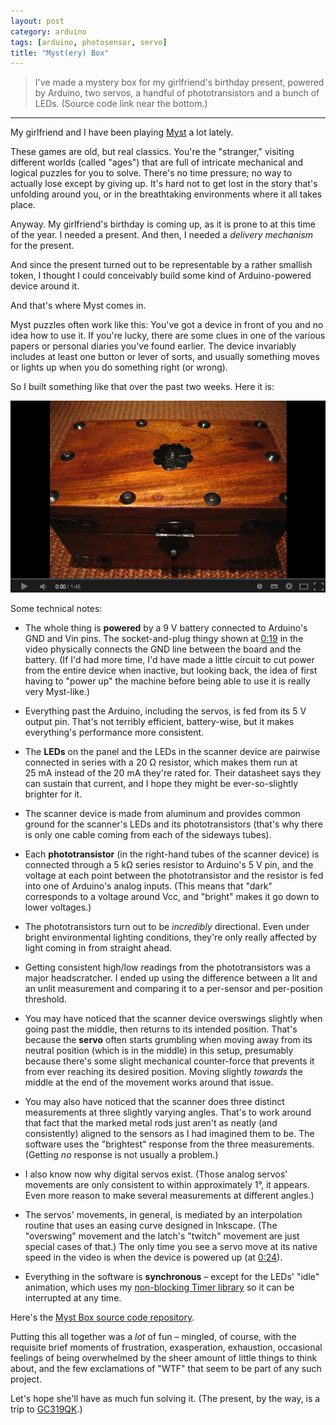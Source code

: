 ```yaml
---
layout: post
category: arduino
tags: [arduino, photosensor, servo]
title: "Myst(ery) Box"
---
```


> I've made a mystery box for my girlfriend's birthday present, powered by Arduino, two servos, a handful of phototransistors and a bunch of LEDs.
> (Source code link near the bottom.)

******

My girlfriend and I have been playing [Myst](http://en.wikipedia.org/wiki/Myst_series) a lot lately.

These games are old, but real classics.
You're the "stranger," visiting different worlds (called "ages") that are full of intricate mechanical and logical puzzles for you to solve.
There's no time pressure; no way to actually lose except by giving up.
It's hard not to get lost in the story that's unfolding around you,
or in the breathtaking environments where it all takes place.

Anyway.
My girlfriend's birthday is coming up, as it is prone to at this time of the year.
I needed a present.
And then, I needed a *delivery mechanism* for the present.

And since the present turned out to be representable by a rather smallish token,
I thought I could conceivably build some kind of Arduino-powered device around it.

And that's where Myst comes in.

Myst puzzles often work like this:
You've got a device in front of you and no idea how to use it.
If you're lucky, there are some clues in one of the various papers or personal diaries you've found earlier.
The device invariably includes at least one button or lever of sorts, and usually something moves or lights up when you do something right (or wrong).

So I built something like that over the past two weeks. Here it is:

[![YouTube video](/assets/2013-12-31-mystbox/youtube-preview.png)](http://www.youtube.com/watch?v=uZOFK5aAuGQ)

Some technical notes:

* The whole thing is **powered** by a 9&nbsp;V battery connected to Arduino's GND and Vin pins.
  The socket-and-plug thingy shown at [0:19](http://www.youtube.com/watch?v=uZOFK5aAuGQ#t=19) in the video physically connects the GND line between the board and the battery.
  (If I'd had more time, I'd have made a little circuit to cut power from the entire device when inactive,
  but looking back, the idea of first having to "power up" the machine before being able to use it is really very Myst-like.)

* Everything past the Arduino, including the servos, is fed from its 5&nbsp;V output pin.
  That's not terribly efficient, battery-wise, but it makes everything's performance more consistent.

* The **LEDs** on the panel and the LEDs in the scanner device are pairwise connected in series with a 20&nbsp;&Omega; resistor,
  which makes them run at 25&nbsp;mA instead of the 20&nbsp;mA they're rated for.
  Their datasheet says they can sustain that current, and I hope they might be ever-so-slightly brighter for it.

* The scanner device is made from aluminum and provides common ground for the scanner's LEDs and its phototransistors
  (that's why there is only one cable coming from each of the sideways tubes).

* Each **phototransistor** (in the right-hand tubes of the scanner device) is connected through a 5&nbsp;k&Omega; series resistor to Arduino's 5&nbsp;V pin,
  and the voltage at each point between the phototransistor and the resistor is fed into one of Arduino's analog inputs.
  (This means that "dark" corresponds to a voltage around Vcc, and "bright" makes it go down to lower voltages.)

* The phototransistors turn out to be *incredibly* directional.
  Even under bright environmental lighting conditions, they're only really affected by light coming in from straight ahead.

* Getting consistent high/low readings from the phototransistors was a major headscratcher.
  I ended up using the difference between a lit and an unlit measurement and comparing it to a per-sensor and per-position threshold.

* You may have noticed that the scanner device overswings slightly when going past the middle, then returns to its intended position.
  That's because the **servo** often starts grumbling when moving away from its neutral position (which is in the middle) in this setup,
  presumably because there's some slight mechanical counter-force that prevents it from ever reaching its desired position.
  Moving slightly *towards* the middle at the end of the movement works around that issue.

* You may also have noticed that the scanner does three distinct measurements at three slightly varying angles.
  That's to work around that fact that the marked metal rods just aren't as neatly (and consistently) aligned to the sensors as I had imagined them to be.
  The software uses the "brightest" response from the three measurements. (Getting *no* response is not usually a problem.)

* I also know now why digital servos exist.
  (Those analog servos' movements are only consistent to within approximately 1&deg;, it appears.
  Even more reason to make several measurements at different angles.)

* The servos' movements, in general, is mediated by an interpolation routine that uses an easing curve designed in Inkscape.
  (The "overswing" movement and the latch's "twitch" movement are just special cases of that.)
  The only time you see a servo move at its native speed in the video is when the device is powered up (at [0:24](http://www.youtube.com/watch?v=uZOFK5aAuGQ#t=24)).

* Everything in the software is **synchronous** &ndash;
  except for the LEDs' "idle" animation, which uses my [non-blocking Timer library](https://github.com/michael-buschbeck/arduino/blob/master/Timer/Timer.h)
  so it can be interrupted at any time.

Here's the [Myst Box source code repository](https://github.com/michael-buschbeck/mystbox).

Putting this all together was a *lot* of fun &ndash;
mingled, of course, with the requisite brief moments of frustration, exasperation, exhaustion,
occasional feelings of being overwhelmed by the sheer amount of little things to think about,
and the few exclamations of "WTF" that seem to be part of any such project.

Let's hope she'll have as much fun solving it.
(The present, by the way, is a trip to [GC319QK](http://www.geocaching.com/geocache/GC319QK_lost-caches-lost-in-der-ostsee).)
